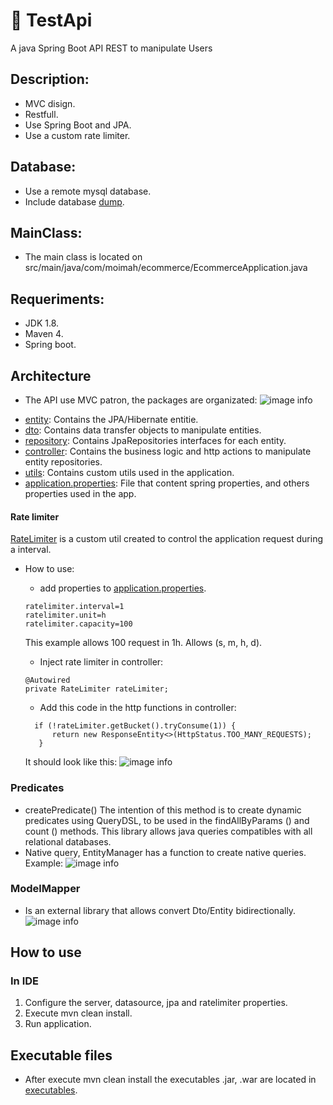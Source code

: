 # 🍃 TestApi

A java Spring Boot API REST to manipulate Users

## Description: 
 
 - MVC disign.
 - Restfull.
 - Use Spring Boot and JPA.
 - Use a custom rate limiter.
 
## Database: 
 - Use a remote mysql database.
 - Include database [dump](./etc/database_dump/database.sql). 
 
## MainClass:
 - The main class is located on src/main/java/com/moimah/ecommerce/EcommerceApplication.java
 
## Requeriments:
- JDK 1.8.
- Maven 4.
- Spring boot.

## Architecture
- The API use MVC patron, the packages are organizated:
![image info](https://i.gyazo.com/8724dfc43a2af3e2dc0a95a46b29a2c8.png)
 * [entity](./src/main/java/com/moimah/ecommerce/entity): Contains the JPA/Hibernate entitie.
 * [dto](./src/main/java/com/moimah/ecommerce/dto): Contains data transfer objects to manipulate entities.
 * [repository](./src/main/java/com/moimah/ecommerce/repository): Contains JpaRepositories interfaces for each entity.
 * [controller](./src/main/java/com/moimah/ecommerce/controller): Contains the business logic and http actions to manipulate entity repositories.
 * [utils](./src/main/java/com/moimah/ecommerce/utils): Contains custom utils used in the application.
 * [application.properties](./.src/main/resources/application.properties): File that content spring properties, and others properties used in the app.

#### Rate limiter
[RateLimiter](./src/main/java/com/moimah/ecommerce/utils/ratelimiter/RateLimiter.java) is a custom util created to control the application request during a interval.
+ How to use: 
  -  add properties to [application.properties](./.src/main/resources/application.properties).
  ```
  ratelimiter.interval=1
  ratelimiter.unit=h
  ratelimiter.capacity=100
  ```
  This example allows 100 request in 1h. Allows (s, m, h, d).
  
  -  Inject rate limiter in controller:
  ```
  @Autowired
  private RateLimiter rateLimiter;     
  ```
  
  -  Add this code in the http functions in controller:
  ```
    if (!rateLimiter.getBucket().tryConsume(1)) {
        return new ResponseEntity<>(HttpStatus.TOO_MANY_REQUESTS);
     }
   ```
  It should look like this:
  ![image info](https://i.gyazo.com/f7bb8c08522ba856da3c020f46a76da3.png)
  
### Predicates
+ createPredicate() The intention of this method is to create dynamic predicates using QueryDSL, to be used in the findAllByParams () and count () methods. This library allows java queries compatibles with all relational databases.
+ Native query, EntityManager has a function to create native queries. Example:
 ![image info](https://i.gyazo.com/08732c5e31aba35246ec3ae38e3604df.png)
  

### ModelMapper
+ Is an external library that allows convert Dto/Entity bidirectionally.
 ![image info](https://i.gyazo.com/5b719f95ec36948d99750ad17c28d626.png)
  
## How to use
### In IDE
1. Configure the server, datasource, jpa and ratelimiter properties.
2. Execute mvn clean install.
3. Run application.
## Executable files
- After execute mvn clean install the executables .jar, .war are located in [executables](./target).

